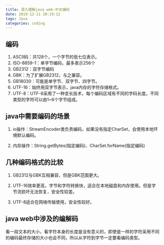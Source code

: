 ```yaml
---
title: 深入理解java web-中文编码
date: 2019-12-11 20:19:12
tags: Java
categories: coding
---
```

## 编码

1. ASCII码：共128个，一个字节的低七位表示。
2. ISO-8859-1：单字节编码，最多表示256个
3. GB2312：双字节编码
4. GBK：为了扩展GB2312，与之兼容。
5. GB18030：可能是单字节、双字节、四字节。
6. UTF-16：始终用双字节表示，java内存的字符存储格式。
7. UTF-8：UTF-8采用了一种变长技术，每个编码区域有不同的字码长度。不同类型的字符可以由1~6个字节组成。

## java中需要编码的场景

1. io操作：StreamEncoder类负责编码，如果没有指定CharSet，会使用本地环境默认编码。

2. 内存操作：String.getBytes(指定编码)、CharSet.forName(指定编码)

## 几种编码格式的比较

1. GB2312与GBK互相兼容，但是GBK范围更大。

2. UTF-16效率更高，字节和字符转换快，适合在本地磁盘和内存使用。但是字节流损坏无法恢复，安全性较差。

3. UTF-8适合在网络传输使用，安全性较好。

## java web中涉及的编解码

看一段文本的大小，看字符本身的长度是没有意义的，即使是一样的字符采用不同的编码最终存储的大小也会不同，所以从字符到字节一定要看编码类型。
